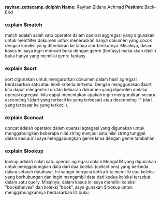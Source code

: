 ﻿**rayhan_zettacamp_dolphin**
**Name:** Rayhan Zidane Achmad
**Position:** Back-End

### explain $match
match adalah salah satu operator dalam operasi aggregasi yang digunakan untuk memfilter dokumen untuk meneruskan hanya dokumen yang cocok dengan kondisi yang ditentukan ke tahap alur berikutnya.
Misalnya, dalam kasus ini saya ingin mencari buku dengan genre (fantasy) maka akan dipilih buku hanya yang memiliki genre fantasy.

### explain $sort
sort digunakan untuk mengurutkan dokumen dalam hasil agregasi berdasarkan satu atau lebih kriteria tertentu. Dengan menggunakan $sort, kita dapat mengontrol urutan keluaran dokumen yang diperoleh melalui operasi agregasi. 
kita dapat menentukan apakah ingin mengurutkan secara ascending 1 (dari yang terkecil ke yang terbesar) atau descending -1 (dari yang terbesar ke yang terkecil).

### explain $concat
concat adalah operator dalam operasi agregasi yang digunakan untuk menggabungkan beberapa nilai string menjadi satu nilai string tunggal. dalam kasus ini saya menggabungkan genre lama dengan genre tambahan.

### explain $lookup
lookup adalah salah satu operasi agregasi dalam MongoDB yang digunakan untuk menggabungkan data dari dua koleksi (collections) yang berbeda dalam sebuah database. Ini sangat berguna ketika kita memiliki dua koleksi yang berhubungan dan ingin mengambil data dari kedua koleksi tersebut dalam satu query.
Misalnya, dalam kasus ini saya memiliki koleksi "bookshelves" dan koleksi "book", saya gunakan $lookup untuk menggabungkannya berdasarkan ID buku.

